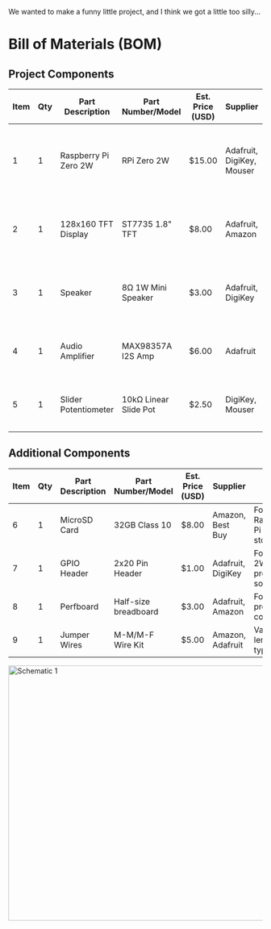 We wanted to make a funny little project, and I think we got a little too silly...

# Bill of Materials (BOM)

## Project Components

| Item | Qty | Part Description | Part Number/Model | Est. Price (USD) | Supplier | Notes |
|------|-----|------------------|-------------------|------------------|----------|-------|
| 1 | 1 | Raspberry Pi Zero 2W | RPi Zero 2W | $15.00 | Adafruit, DigiKey, Mouser | 1GHz quad-core ARM Cortex-A53, 512MB RAM |
| 2 | 1 | 128x160 TFT Display | ST7735 1.8" TFT | $8.00 | Adafruit, Amazon | SPI interface, 65K colors, SD card slot |
| 3 | 1 | Speaker | 8Ω 1W Mini Speaker | $3.00 | Adafruit, DigiKey | 40mm diameter, frequency response: 500Hz-8KHz |
| 4 | 1 | Audio Amplifier | MAX98357A I2S Amp | $6.00 | Adafruit | Class D, 3.2W output, I2S digital input |
| 5 | 1 | Slider Potentiometer | 10kΩ Linear Slide Pot | $2.50 | DigiKey, Mouser | 60mm travel, center detent optional |

## Additional Components

| Item | Qty | Part Description | Part Number/Model | Est. Price (USD) | Supplier | Notes |
|------|-----|------------------|-------------------|------------------|----------|-------|
| 6 | 1 | MicroSD Card | 32GB Class 10 | $8.00 | Amazon, Best Buy | For Raspberry Pi OS and storage |
| 7 | 1 | GPIO Header | 2x20 Pin Header | $1.00 | Adafruit, DigiKey | For Pi Zero 2W (if not pre-soldered) |
| 8 | 1 | Perfboard | Half-size breadboard | $3.00 | Adafruit, Amazon | For prototyping connections |
| 9 | 1 | Jumper Wires | M-M/M-F Wire Kit | $5.00 | Amazon, Adafruit | Various lengths and types |

<img width="519" height="506" alt="Schematic 1" src="https://github.com/user-attachments/assets/69ab5752-b8de-4c8e-8595-f4bdb6a39434" />


